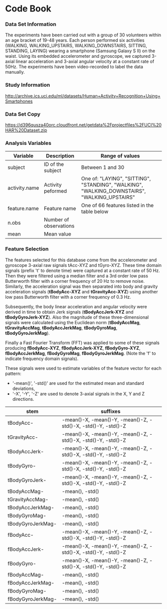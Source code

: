 Code Book
=========

### Data Set Information

The experiments have been carried out with a group of 30 volunteers within an age bracket of 19-48 years. Each person performed six activities (WALKING, WALKING_UPSTAIRS, WALKING_DOWNSTAIRS, SITTING, STANDING, LAYING) wearing a smartphone (Samsung Galaxy S II) on the waist. Using its embedded accelerometer and gyroscope, we captured 3-axial linear acceleration and 3-axial angular velocity at a constant rate of 50Hz. The experiments have been video-recorded to label the data manually. 

### Study Information

http://archive.ics.uci.edu/ml/datasets/Human+Activity+Recognition+Using+Smartphones

### Data Set Copy

https://d396qusza40orc.cloudfront.net/getdata%2Fprojectfiles%2FUCI%20HAR%20Dataset.zip

### Analysis Variables

| Variable      | Description            | Range of values  |
| ------------- | ---------------------- | ---------------- |
| subject       | ID of the subject      | Between 1 and 30 |
| activity.name | Activity peformed      | One of: "LAYING", "SITTING", "STANDING", "WALKING", "WALKING_DOWNSTAIRS", "WALKING_UPSTAIRS" |
| feature.name  | Feature name           | One of 66 features listed in the table below |
| n.obs         | Number of observations |                  |
| mean          | Mean value             |                  |

### Feature Selection

The features selected for this database come from the accelerometer and gyroscope 3-axial raw signals tAcc-XYZ and tGyro-XYZ. These time domain signals (prefix 't' to denote time) were captured at a constant rate of 50 Hz. Then they were filtered using a median filter and a 3rd order low pass Butterworth filter with a corner frequency of 20 Hz to remove noise. Similarly, the acceleration signal was then separated into body and gravity acceleration signals (**tBodyAcc-XYZ** and **tGravityAcc-XYZ**) using another low pass Butterworth filter with a corner frequency of 0.3 Hz.

Subsequently, the body linear acceleration and angular velocity were derived in time to obtain Jerk signals (**tBodyAccJerk-XYZ** and **tBodyGyroJerk-XYZ**). Also the magnitude of these three-dimensional signals were calculated using the Euclidean norm (**tBodyAccMag**, **tGravityAccMag**, **tBodyAccJerkMag**, **tBodyGyroMag**, **tBodyGyroJerkMag**).

Finally a Fast Fourier Transform (FFT) was applied to some of these signals producing **fBodyAcc-XYZ**, **fBodyAccJerk-XYZ**, **fBodyGyro-XYZ**, **fBodyAccJerkMag**, **fBodyGyroMag**, **fBodyGyroJerkMag**. (Note the 'f' to indicate frequency domain signals).

These signals were used to estimate variables of the feature vector for each pattern:

- '-mean()', '-std()' are used for the estimated mean and standard deviations,
- '-X', '-Y', '-Z' are used to denote 3-axial signals in the X, Y and Z directions.

| stem              | suffixes                                                      |
| ----------------- | ------------------------------------------------------------- |
| tBodyAcc-         | -mean()-X, -mean()-Y, -mean()-Z, -std()-X, -std()-Y, -std()-Z |
| tGravityAcc-      | -mean()-X, -mean()-Y, -mean()-Z, -std()-X, -std()-Y, -std()-Z |
| tBodyAccJerk-     | -mean()-X, -mean()-Y, -mean()-Z, -std()-X, -std()-Y, -std()-Z |
| tBodyGyro-        | -mean()-X, -mean()-Y, -mean()-Z, -std()-X, -std()-Y, -std()-Z |
| tBodyGyroJerk-    | -mean()-X, -mean()-Y, -mean()-Z, -std()-X, -std()-Y, -std()-Z |
| tBodyAccMag-      | -mean(), -std()                                               |
| tGravityAccMag-   | -mean(), -std()                                               |
| tBodyAccJerkMag-  | -mean(), -std()                                               |
| tBodyGyroMag-     | -mean(), -std()                                               |
| tBodyGyroJerkMag- | -mean(), -std()                                               |
| fBodyAcc-         | -mean()-X, -mean()-Y, -mean()-Z, -std()-X, -std()-Y, -std()-Z |
| fBodyAccJerk-     | -mean()-X, -mean()-Y, -mean()-Z, -std()-X, -std()-Y, -std()-Z |
| fBodyGyro-        | -mean()-X, -mean()-Y, -mean()-Z, -std()-X, -std()-Y, -std()-Z |
| fBodyAccMag-      | -mean(), -std()                                               |
| fBodyAccJerkMag-  | -mean(), -std()                                               |
| fBodyGyroMag-     | -mean(), -std()                                               |
| fBodyGyroJerkMag- | -mean(), -std()                                               |
